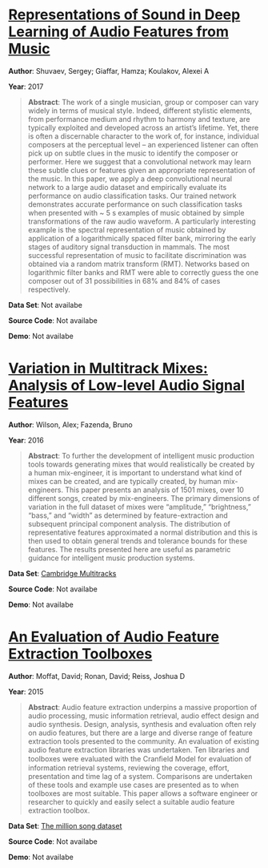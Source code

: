 #  [Representations of Sound in Deep Learning of Audio Features from Music](https://arxiv.org/abs/1712.02898)
**Author**: Shuvaev, Sergey; Giaffar, Hamza; Koulakov, Alexei A

**Year**: 2017
>**Abstract**: The work of a single musician, group or composer can vary widely in terms of musical style. Indeed, different stylistic elements, from performance medium and rhythm to harmony and texture, are typically exploited and developed across an artist’s lifetime. Yet, there is often a discernable character to the work of, for instance, individual composers at the perceptual level – an experienced listener can often pick up on subtle clues in the music to identify the composer or performer. Here we suggest that a convolutional network may learn these subtle clues or features given an appropriate representation of the music. In this paper, we apply a deep convolutional neural network to a large audio dataset and empirically evaluate its performance on audio classification tasks. Our trained network demonstrates accurate performance on such classification tasks when presented with ~ 5 s examples of music obtained by simple transformations of the raw audio waveform. A particularly interesting example is the spectral representation of music obtained by application of a logarithmically spaced filter bank, mirroring the early stages of auditory signal transduction in mammals. The most successful representation of music to facilitate discrimination was obtained via a random matrix transform (RMT). Networks based on logarithmic filter banks and RMT were able to correctly guess the one composer out of 31 possibilities in 68% and 84% of cases respectively.

**Data Set**: Not availabe

**Source Code**: Not availabe

**Demo**: Not availabe

#  [Variation in Multitrack Mixes: Analysis of Low-level Audio Signal Features](http://www.aes.org/e-lib/browse.cfm?elib=18332)
**Author**: Wilson, Alex; Fazenda, Bruno

**Year**: 2016
>**Abstract**: To further the development of intelligent music production tools towards generating mixes that would realistically be created by a human mix-engineer, it is important to understand what kind of mixes can be created, and are typically created, by human mix-engineers. This paper presents an analysis of 1501 mixes, over 10 different songs, created by mix-engineers. The primary dimensions of variation in the full dataset of mixes were “amplitude,” “brightness,” “bass,” and “width” as determined by feature-extraction and subsequent principal component analysis. The distribution of representative features approximated a normal distribution and this is then used to obtain general trends and tolerance bounds for these features. The results presented here are useful as parametric guidance for intelligent music production systems.

**Data Set**: [Cambridge Multitracks](http://www.cambridge-mt.com)

**Source Code**: Not availabe

**Demo**: Not availabe

#  [An Evaluation of Audio Feature Extraction Toolboxes](https://www.ntnu.edu/documents/1001201110/1266017954/DAFx-15_submission_43_v2.pdf)
**Author**: Moffat, David; Ronan, David; Reiss, Joshua D

**Year**: 2015
>**Abstract**: Audio feature extraction underpins a massive proportion of audio processing, music information retrieval, audio effect design and audio synthesis. Design, analysis, synthesis and evaluation often rely on audio features, but there are a large and diverse range of feature extraction tools presented to the community. An evaluation of existing audio feature extraction libraries was undertaken. Ten libraries and toolboxes were evaluated with the Cranﬁeld Model for evaluation of information retrieval systems, reviewing the coverage, effort, presentation and time lag of a system. Comparisons are undertaken of these tools and example use cases are presented as to when toolboxes are most suitable. This paper allows a software engineer or researcher to quickly and easily select a suitable audio feature extraction toolbox.

**Data Set**: [The million song dataset](http://millionsongdataset.com/)

**Source Code**: Not availabe

**Demo**: Not availabe

